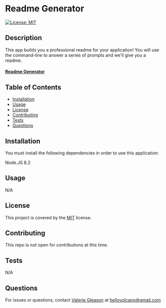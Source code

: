 # Readme Generator
  [![License: MIT](https://img.shields.io/badge/License-MIT-yellow.svg)](https://opensource.org/licenses/MIT)
    
  
  ## Description

  This app builds you a professional readme for your application! You will use the command-line to answer a series of prompts and we'll give you a readme.

  #### [Readme Generator](https://www.github.com/hellovolcano/readme-generator)
  
  ## Table of Contents
  * [Installation](#installation)
  * [Usage](#usage)
  * [License](#license)
  * [Contributing](#contributing)
  * [Tests](#tests)
  * [Questions](#questions)
  

  ## Installation

  You must install the following dependencies in order to use this application:
  
  Node.JS 8.2

  ## Usage
  N/A

  ## License
  This project is covered by the [MIT](https://opensource.org/licenses/MIT) license.
  
  ## Contributing

  This repo is not open for contributions at this time.

  ## Tests
  N/A

  ## Questions

  For issues or questions, contact [Valerie Gleason](https://www.github.com/hellovolcano) at [hellovolcano@gmail.com](mailto:hellovolcano@gmail.com)

